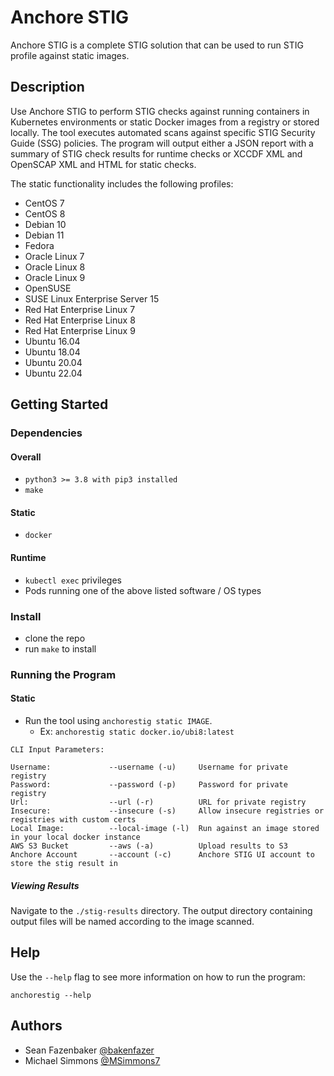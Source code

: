 # Anchore STIG

Anchore STIG is a complete STIG solution that can be used to run STIG profile against static images.

## Description

Use Anchore STIG to perform STIG checks against running containers in Kubernetes environments or static Docker images from a registry or stored locally. The tool executes automated scans against specific STIG Security Guide (SSG) policies. The program will output either a JSON report with a summary of STIG check results for runtime checks or XCCDF XML and OpenSCAP XML and HTML for static checks. 

The static functionality includes the following profiles:

* CentOS 7
* CentOS 8
* Debian 10
* Debian 11
* Fedora
* Oracle Linux 7
* Oracle Linux 8
* Oracle Linux 9
* OpenSUSE
* SUSE Linux Enterprise Server 15
* Red Hat Enterprise Linux 7
* Red Hat Enterprise Linux 8
* Red Hat Enterprise Linux 9
* Ubuntu 16.04
* Ubuntu 18.04
* Ubuntu 20.04
* Ubuntu 22.04

## Getting Started

### Dependencies

#### Overall
* `python3 >= 3.8 with pip3 installed`
* `make`

#### Static
* `docker`

#### Runtime
* `kubectl exec` privileges
* Pods running one of the above listed software / OS types


### Install

* clone the repo
* run `make` to install 

### Running the Program

#### Static

* Run the tool using `anchorestig static IMAGE`. 
    * Ex: `anchorestig static docker.io/ubi8:latest`

```
CLI Input Parameters:

Username:             --username (-u)     Username for private registry
Password:             --password (-p)     Password for private registry
Url:                  --url (-r)          URL for private registry
Insecure:             --insecure (-s)     Allow insecure registries or registries with custom certs
Local Image:          --local-image (-l)  Run against an image stored in your local docker instance
AWS S3 Bucket         --aws (-a)          Upload results to S3
Anchore Account       --account (-c)      Anchore STIG UI account to store the stig result in
```

##### Viewing Results

Navigate to the `./stig-results` directory. The output directory containing output files will be named according to the image scanned.

## Help

Use the `--help` flag to see more information on how to run the program:

`anchorestig --help`

## Authors

* Sean Fazenbaker 
[@bakenfazer](https://github.com/bakenfazer)
* Michael Simmons 
[@MSimmons7](https://github.com/MSimmons7)

<!-- ## Version History

* 0.1
    * Initial Release

## License

This project is licensed under the Anchore License - see the LICENSE.md file for details -->